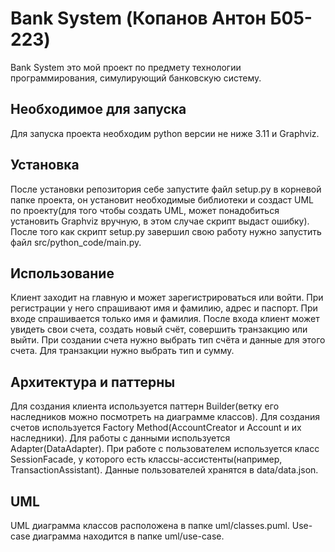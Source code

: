 # Bank System (Копанов Антон Б05-223)

Bank System это мой проект по предмету технологии программирования, симулирующий банковскую
систему.

## Необходимое для запуска

Для запуска проекта необходим python версии не ниже 3.11 и Graphviz.

## Установка

После установки репозитория себе запустите файл setup.py в корневой папке проекта, он установит
необходимые библиотеки и
создаст UML по проекту(для того чтобы создать UML, может понадобиться установить Graphviz вручную,
в этом случае скрипт
выдаст ошибку). После того как скрипт setup.py завершил свою работу нужно запустить файл
src/python_code/main.py.

## Использование

Клиент заходит на главную и может зарегистрироваться или войти. При регистрации у него спрашивают
имя и фамилию, адрес и
паспорт. При входе спрашивается только имя и фамилия. После входа клиент может увидеть свои счета,
создать новый счёт,
совершить транзакцию или выйти.
При создании счета нужно выбрать тип счёта и данные для этого счета. Для транзакции нужно выбрать
тип и сумму.

## Архитектура и паттерны

Для создания клиента используется паттерн Builder(ветку его наследников можно посмотреть на
диаграмме классов). Для
создания счетов используется Factory Method(AccountCreator и Account и их наследники). Для работы с
данными используется
Adapter(DataAdapter). При работе с пользователем используется класс SessionFacade, у которого есть
классы-ассистенты(например, TransactionAssistant). Данные пользователей хранятся в data/data.json.

## UML

UML диаграмма классов расположена в папке uml/classes.puml. Use-case диаграмма находится в папке
uml/use-case.
